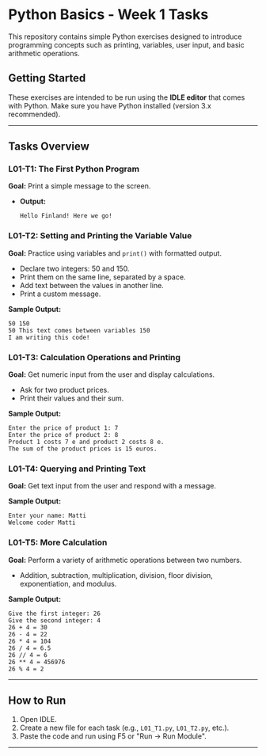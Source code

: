 # Python Basics - Week 1 Tasks

This repository contains simple Python exercises designed to introduce programming concepts such as printing, variables, user input, and basic arithmetic operations.

## Getting Started

These exercises are intended to be run using the **IDLE editor** that comes with Python. Make sure you have Python installed (version 3.x recommended).

---

## Tasks Overview

### L01-T1: The First Python Program
**Goal:** Print a simple message to the screen.

- **Output:**  
  ```
  Hello Finland! Here we go!
  ```

### L01-T2: Setting and Printing the Variable Value
**Goal:** Practice using variables and `print()` with formatted output.

- Declare two integers: 50 and 150.
- Print them on the same line, separated by a space.
- Add text between the values in another line.
- Print a custom message.

**Sample Output:**
```
50 150  
50 This text comes between variables 150  
I am writing this code!
```

### L01-T3: Calculation Operations and Printing
**Goal:** Get numeric input from the user and display calculations.

- Ask for two product prices.
- Print their values and their sum.

**Sample Output:**
```
Enter the price of product 1: 7  
Enter the price of product 2: 8  
Product 1 costs 7 e and product 2 costs 8 e.  
The sum of the product prices is 15 euros.
```

### L01-T4: Querying and Printing Text
**Goal:** Get text input from the user and respond with a message.

**Sample Output:**
```
Enter your name: Matti  
Welcome coder Matti
```

### L01-T5: More Calculation
**Goal:** Perform a variety of arithmetic operations between two numbers.

- Addition, subtraction, multiplication, division, floor division, exponentiation, and modulus.

**Sample Output:**
```
Give the first integer: 26  
Give the second integer: 4  
26 + 4 = 30  
26 - 4 = 22  
26 * 4 = 104  
26 / 4 = 6.5  
26 // 4 = 6  
26 ** 4 = 456976  
26 % 4 = 2
```

---

## How to Run

1. Open IDLE.
2. Create a new file for each task (e.g., `L01_T1.py`, `L01_T2.py`, etc.).
3. Paste the code and run using F5 or "Run -> Run Module".

---

